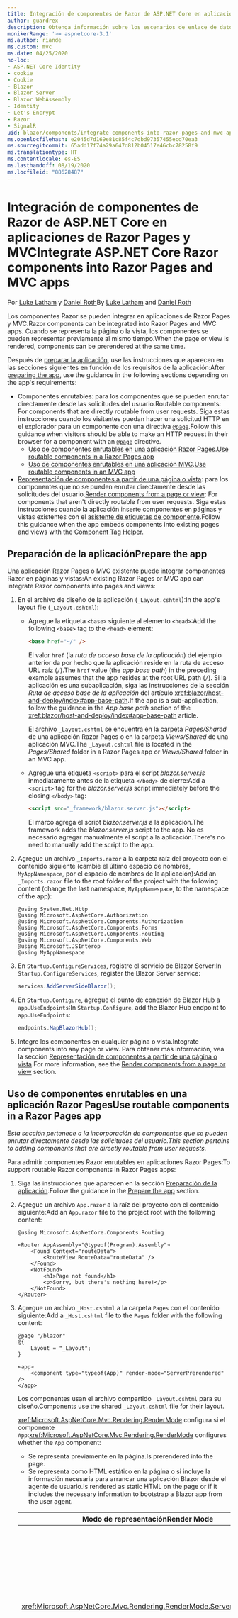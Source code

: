 ```yaml
---
title: Integración de componentes de Razor de ASP.NET Core en aplicaciones de Razor Pages y MVC
author: guardrex
description: Obtenga información sobre los escenarios de enlace de datos para componentes y elementos DOM en aplicaciones de Blazor.
monikerRange: '>= aspnetcore-3.1'
ms.author: riande
ms.custom: mvc
ms.date: 04/25/2020
no-loc:
- ASP.NET Core Identity
- cookie
- Cookie
- Blazor
- Blazor Server
- Blazor WebAssembly
- Identity
- Let's Encrypt
- Razor
- SignalR
uid: blazor/components/integrate-components-into-razor-pages-and-mvc-apps
ms.openlocfilehash: e2045d7d169e81c85f4c7dbd97357455ecd70ea3
ms.sourcegitcommit: 65add17f74a29a647d812b04517e46cbc78258f9
ms.translationtype: HT
ms.contentlocale: es-ES
ms.lasthandoff: 08/19/2020
ms.locfileid: "88628487"
---
```

# <a name="integrate-aspnet-core-no-locrazor-components-into-no-locrazor-pages-and-mvc-apps"></a><span data-ttu-id="f52ac-103">Integración de componentes de Razor de ASP.NET Core en aplicaciones de Razor Pages y MVC</span><span class="sxs-lookup"><span data-stu-id="f52ac-103">Integrate ASP.NET Core Razor components into Razor Pages and MVC apps</span></span>

<span data-ttu-id="f52ac-104">Por [Luke Latham](https://github.com/guardrex) y [Daniel Roth](https://github.com/danroth27)</span><span class="sxs-lookup"><span data-stu-id="f52ac-104">By [Luke Latham](https://github.com/guardrex) and [Daniel Roth](https://github.com/danroth27)</span></span>

<span data-ttu-id="f52ac-105">Los componentes Razor se pueden integrar en aplicaciones de Razor Pages y MVC.</span><span class="sxs-lookup"><span data-stu-id="f52ac-105">Razor components can be integrated into Razor Pages and MVC apps.</span></span> <span data-ttu-id="f52ac-106">Cuando se representa la página o la vista, los componentes se pueden representar previamente al mismo tiempo.</span><span class="sxs-lookup"><span data-stu-id="f52ac-106">When the page or view is rendered, components can be prerendered at the same time.</span></span>

<span data-ttu-id="f52ac-107">Después de [preparar la aplicación](#prepare-the-app), use las instrucciones que aparecen en las secciones siguientes en función de los requisitos de la aplicación:</span><span class="sxs-lookup"><span data-stu-id="f52ac-107">After [preparing the app](#prepare-the-app), use the guidance in the following sections depending on the app's requirements:</span></span>

* <span data-ttu-id="f52ac-108">Componentes enrutables: para los componentes que se pueden enrutar directamente desde las solicitudes del usuario.</span><span class="sxs-lookup"><span data-stu-id="f52ac-108">Routable components: For components that are directly routable from user requests.</span></span> <span data-ttu-id="f52ac-109">Siga estas instrucciones cuando los visitantes puedan hacer una solicitud HTTP en el explorador para un componente con una directiva [`@page`](xref:mvc/views/razor#page).</span><span class="sxs-lookup"><span data-stu-id="f52ac-109">Follow this guidance when visitors should be able to make an HTTP request in their browser for a component with an [`@page`](xref:mvc/views/razor#page) directive.</span></span>
  * <span data-ttu-id="f52ac-110">[Uso de componentes enrutables en una aplicación Razor Pages](#use-routable-components-in-a-razor-pages-app).</span><span class="sxs-lookup"><span data-stu-id="f52ac-110">[Use routable components in a Razor Pages app](#use-routable-components-in-a-razor-pages-app)</span></span>
  * <span data-ttu-id="f52ac-111">[Uso de componentes enrutables en una aplicación MVC](#use-routable-components-in-an-mvc-app).</span><span class="sxs-lookup"><span data-stu-id="f52ac-111">[Use routable components in an MVC app](#use-routable-components-in-an-mvc-app)</span></span>
* <span data-ttu-id="f52ac-112">[Representación de componentes a partir de una página o vista](#render-components-from-a-page-or-view): para los componentes que no se pueden enrutar directamente desde las solicitudes del usuario.</span><span class="sxs-lookup"><span data-stu-id="f52ac-112">[Render components from a page or view](#render-components-from-a-page-or-view): For components that aren't directly routable from user requests.</span></span> <span data-ttu-id="f52ac-113">Siga estas instrucciones cuando la aplicación inserte componentes en páginas y vistas existentes con el [asistente de etiquetas de componente](xref:mvc/views/tag-helpers/builtin-th/component-tag-helper).</span><span class="sxs-lookup"><span data-stu-id="f52ac-113">Follow this guidance when the app embeds components into existing pages and views with the [Component Tag Helper](xref:mvc/views/tag-helpers/builtin-th/component-tag-helper).</span></span>

## <a name="prepare-the-app"></a><span data-ttu-id="f52ac-114">Preparación de la aplicación</span><span class="sxs-lookup"><span data-stu-id="f52ac-114">Prepare the app</span></span>

<span data-ttu-id="f52ac-115">Una aplicación Razor Pages o MVC existente puede integrar componentes Razor en páginas y vistas:</span><span class="sxs-lookup"><span data-stu-id="f52ac-115">An existing Razor Pages or MVC app can integrate Razor components into pages and views:</span></span>

1. <span data-ttu-id="f52ac-116">En el archivo de diseño de la aplicación (`_Layout.cshtml`):</span><span class="sxs-lookup"><span data-stu-id="f52ac-116">In the app's layout file (`_Layout.cshtml`):</span></span>

   * <span data-ttu-id="f52ac-117">Agregue la etiqueta `<base>` siguiente al elemento `<head>`:</span><span class="sxs-lookup"><span data-stu-id="f52ac-117">Add the following `<base>` tag to the `<head>` element:</span></span>

     ```html
     <base href="~/" />
     ```

     <span data-ttu-id="f52ac-118">El valor `href` (la *ruta de acceso base de la aplicación*) del ejemplo anterior da por hecho que la aplicación reside en la ruta de acceso URL raíz (`/`).</span><span class="sxs-lookup"><span data-stu-id="f52ac-118">The `href` value (the *app base path*) in the preceding example assumes that the app resides at the root URL path (`/`).</span></span> <span data-ttu-id="f52ac-119">Si la aplicación es una subaplicación, siga las instrucciones de la sección *Ruta de acceso base de la aplicación* del artículo <xref:blazor/host-and-deploy/index#app-base-path>.</span><span class="sxs-lookup"><span data-stu-id="f52ac-119">If the app is a sub-application, follow the guidance in the *App base path* section of the <xref:blazor/host-and-deploy/index#app-base-path> article.</span></span>

     <span data-ttu-id="f52ac-120">El archivo `_Layout.cshtml` se encuentra en la carpeta *Pages/Shared* de una aplicación Razor Pages o en la carpeta *Views/Shared* de una aplicación MVC.</span><span class="sxs-lookup"><span data-stu-id="f52ac-120">The `_Layout.cshtml` file is located in the *Pages/Shared* folder in a Razor Pages app or *Views/Shared* folder in an MVC app.</span></span>

   * <span data-ttu-id="f52ac-121">Agregue una etiqueta `<script>` para el script *blazor.server.js* inmediatamente antes de la etiqueta `</body>` de cierre:</span><span class="sxs-lookup"><span data-stu-id="f52ac-121">Add a `<script>` tag for the *blazor.server.js* script immediately before the closing `</body>` tag:</span></span>

     ```html
     <script src="_framework/blazor.server.js"></script>
     ```

     <span data-ttu-id="f52ac-122">El marco agrega el script *blazor.server.js* a la aplicación.</span><span class="sxs-lookup"><span data-stu-id="f52ac-122">The framework adds the *blazor.server.js* script to the app.</span></span> <span data-ttu-id="f52ac-123">No es necesario agregar manualmente el script a la aplicación.</span><span class="sxs-lookup"><span data-stu-id="f52ac-123">There's no need to manually add the script to the app.</span></span>

1. <span data-ttu-id="f52ac-124">Agregue un archivo `_Imports.razor` a la carpeta raíz del proyecto con el contenido siguiente (cambie el último espacio de nombres, `MyAppNamespace`, por el espacio de nombres de la aplicación):</span><span class="sxs-lookup"><span data-stu-id="f52ac-124">Add an `_Imports.razor` file to the root folder of the project with the following content (change the last namespace, `MyAppNamespace`, to the namespace of the app):</span></span>

   ```razor
   @using System.Net.Http
   @using Microsoft.AspNetCore.Authorization
   @using Microsoft.AspNetCore.Components.Authorization
   @using Microsoft.AspNetCore.Components.Forms
   @using Microsoft.AspNetCore.Components.Routing
   @using Microsoft.AspNetCore.Components.Web
   @using Microsoft.JSInterop
   @using MyAppNamespace
   ```

1. <span data-ttu-id="f52ac-125">En `Startup.ConfigureServices`, registre el servicio de Blazor Server:</span><span class="sxs-lookup"><span data-stu-id="f52ac-125">In `Startup.ConfigureServices`, register the Blazor Server service:</span></span>

   ```csharp
   services.AddServerSideBlazor();
   ```

1. <span data-ttu-id="f52ac-126">En `Startup.Configure`, agregue el punto de conexión de Blazor Hub a `app.UseEndpoints`:</span><span class="sxs-lookup"><span data-stu-id="f52ac-126">In `Startup.Configure`, add the Blazor Hub endpoint to `app.UseEndpoints`:</span></span>

   ```csharp
   endpoints.MapBlazorHub();
   ```

1. <span data-ttu-id="f52ac-127">Integre los componentes en cualquier página o vista.</span><span class="sxs-lookup"><span data-stu-id="f52ac-127">Integrate components into any page or view.</span></span> <span data-ttu-id="f52ac-128">Para obtener más información, vea la sección [Representación de componentes a partir de una página o vista](#render-components-from-a-page-or-view).</span><span class="sxs-lookup"><span data-stu-id="f52ac-128">For more information, see the [Render components from a page or view](#render-components-from-a-page-or-view) section.</span></span>

## <a name="use-routable-components-in-a-no-locrazor-pages-app"></a><span data-ttu-id="f52ac-129">Uso de componentes enrutables en una aplicación Razor Pages</span><span class="sxs-lookup"><span data-stu-id="f52ac-129">Use routable components in a Razor Pages app</span></span>

<span data-ttu-id="f52ac-130">*Esta sección pertenece a la incorporación de componentes que se pueden enrutar directamente desde las solicitudes del usuario.*</span><span class="sxs-lookup"><span data-stu-id="f52ac-130">*This section pertains to adding components that are directly routable from user requests.*</span></span>

<span data-ttu-id="f52ac-131">Para admitir componentes Razor enrutables en aplicaciones Razor Pages:</span><span class="sxs-lookup"><span data-stu-id="f52ac-131">To support routable Razor components in Razor Pages apps:</span></span>

1. <span data-ttu-id="f52ac-132">Siga las instrucciones que aparecen en la sección [Preparación de la aplicación](#prepare-the-app).</span><span class="sxs-lookup"><span data-stu-id="f52ac-132">Follow the guidance in the [Prepare the app](#prepare-the-app) section.</span></span>

1. <span data-ttu-id="f52ac-133">Agregue un archivo `App.razor` a la raíz del proyecto con el contenido siguiente:</span><span class="sxs-lookup"><span data-stu-id="f52ac-133">Add an `App.razor` file to the project root with the following content:</span></span>

   ```razor
   @using Microsoft.AspNetCore.Components.Routing

   <Router AppAssembly="@typeof(Program).Assembly">
       <Found Context="routeData">
           <RouteView RouteData="routeData" />
       </Found>
       <NotFound>
           <h1>Page not found</h1>
           <p>Sorry, but there's nothing here!</p>
       </NotFound>
   </Router>
   ```

1. <span data-ttu-id="f52ac-134">Agregue un archivo `_Host.cshtml` a la carpeta `Pages` con el contenido siguiente:</span><span class="sxs-lookup"><span data-stu-id="f52ac-134">Add a `_Host.cshtml` file to the `Pages` folder with the following content:</span></span>

   ```cshtml
   @page "/blazor"
   @{
       Layout = "_Layout";
   }

   <app>
       <component type="typeof(App)" render-mode="ServerPrerendered" />
   </app>
   ```

   <span data-ttu-id="f52ac-135">Los componentes usan el archivo compartido `_Layout.cshtml` para su diseño.</span><span class="sxs-lookup"><span data-stu-id="f52ac-135">Components use the shared `_Layout.cshtml` file for their layout.</span></span>

   <span data-ttu-id="f52ac-136"><xref:Microsoft.AspNetCore.Mvc.Rendering.RenderMode> configura si el componente `App`:</span><span class="sxs-lookup"><span data-stu-id="f52ac-136"><xref:Microsoft.AspNetCore.Mvc.Rendering.RenderMode> configures whether the `App` component:</span></span>

   * <span data-ttu-id="f52ac-137">Se representa previamente en la página.</span><span class="sxs-lookup"><span data-stu-id="f52ac-137">Is prerendered into the page.</span></span>
   * <span data-ttu-id="f52ac-138">Se representa como HTML estático en la página o si incluye la información necesaria para arrancar una aplicación Blazor desde el agente de usuario.</span><span class="sxs-lookup"><span data-stu-id="f52ac-138">Is rendered as static HTML on the page or if it includes the necessary information to bootstrap a Blazor app from the user agent.</span></span>

   | <span data-ttu-id="f52ac-139">Modo de representación</span><span class="sxs-lookup"><span data-stu-id="f52ac-139">Render Mode</span></span> | <span data-ttu-id="f52ac-140">Descripción</span><span class="sxs-lookup"><span data-stu-id="f52ac-140">Description</span></span> |
   | ----------- | ----------- |
   | <xref:Microsoft.AspNetCore.Mvc.Rendering.RenderMode.ServerPrerendered> | <span data-ttu-id="f52ac-141">Representa el componente `App` en código HTML estático e incluye un marcador para una aplicación Blazor Server.</span><span class="sxs-lookup"><span data-stu-id="f52ac-141">Renders the `App` component into static HTML and includes a marker for a Blazor Server app.</span></span> <span data-ttu-id="f52ac-142">Cuando se inicia el agente de usuario, este marcador se usa para arrancar una aplicación Blazor.</span><span class="sxs-lookup"><span data-stu-id="f52ac-142">When the user-agent starts, this marker is used to bootstrap a Blazor app.</span></span> |
   | <xref:Microsoft.AspNetCore.Mvc.Rendering.RenderMode.Server> | <span data-ttu-id="f52ac-143">Representa un marcador para una aplicación Blazor Server.</span><span class="sxs-lookup"><span data-stu-id="f52ac-143">Renders a marker for a Blazor Server app.</span></span> <span data-ttu-id="f52ac-144">La salida del componente `App` no está incluida.</span><span class="sxs-lookup"><span data-stu-id="f52ac-144">Output from the `App` component isn't included.</span></span> <span data-ttu-id="f52ac-145">Cuando se inicia el agente de usuario, este marcador se usa para arrancar una aplicación Blazor.</span><span class="sxs-lookup"><span data-stu-id="f52ac-145">When the user-agent starts, this marker is used to bootstrap a Blazor app.</span></span> |
   | <xref:Microsoft.AspNetCore.Mvc.Rendering.RenderMode.Static> | <span data-ttu-id="f52ac-146">Representa el componente `App` en HTML estático.</span><span class="sxs-lookup"><span data-stu-id="f52ac-146">Renders the `App` component into static HTML.</span></span> |

   <span data-ttu-id="f52ac-147">Para más información sobre el asistente de etiquetas de componente, consulte <xref:mvc/views/tag-helpers/builtin-th/component-tag-helper>.</span><span class="sxs-lookup"><span data-stu-id="f52ac-147">For more information on the Component Tag Helper, see <xref:mvc/views/tag-helpers/builtin-th/component-tag-helper>.</span></span>

1. <span data-ttu-id="f52ac-148">Agregue una ruta de prioridad baja para la página `_Host.cshtml` a la configuración del punto de conexión en `Startup.Configure`:</span><span class="sxs-lookup"><span data-stu-id="f52ac-148">Add a low-priority route for the `_Host.cshtml` page to endpoint configuration in `Startup.Configure`:</span></span>

   ```csharp
   app.UseEndpoints(endpoints =>
   {
       ...

       endpoints.MapFallbackToPage("/_Host");
   });
   ```

1. <span data-ttu-id="f52ac-149">Agregue componentes enrutables a la aplicación.</span><span class="sxs-lookup"><span data-stu-id="f52ac-149">Add routable components to the app.</span></span> <span data-ttu-id="f52ac-150">Por ejemplo:</span><span class="sxs-lookup"><span data-stu-id="f52ac-150">For example:</span></span>

   ```razor
   @page "/counter"

   <h1>Counter</h1>

   ...
   ```

<span data-ttu-id="f52ac-151">Para obtener más información sobre los espacios de nombres, vea la sección [Espacios de nombres de componentes](#component-namespaces).</span><span class="sxs-lookup"><span data-stu-id="f52ac-151">For more information on namespaces, see the [Component namespaces](#component-namespaces) section.</span></span>

## <a name="use-routable-components-in-an-mvc-app"></a><span data-ttu-id="f52ac-152">Uso de componentes enrutables en una aplicación MVC</span><span class="sxs-lookup"><span data-stu-id="f52ac-152">Use routable components in an MVC app</span></span>

<span data-ttu-id="f52ac-153">*Esta sección pertenece a la incorporación de componentes que se pueden enrutar directamente desde las solicitudes del usuario.*</span><span class="sxs-lookup"><span data-stu-id="f52ac-153">*This section pertains to adding components that are directly routable from user requests.*</span></span>

<span data-ttu-id="f52ac-154">Para admitir componentes Razor enrutables en aplicaciones MVC, haga lo siguiente:</span><span class="sxs-lookup"><span data-stu-id="f52ac-154">To support routable Razor components in MVC apps:</span></span>

1. <span data-ttu-id="f52ac-155">Siga las instrucciones que aparecen en la sección [Preparación de la aplicación](#prepare-the-app).</span><span class="sxs-lookup"><span data-stu-id="f52ac-155">Follow the guidance in the [Prepare the app](#prepare-the-app) section.</span></span>

1. <span data-ttu-id="f52ac-156">Agregue un archivo `App.razor` a la raíz del proyecto con el contenido siguiente:</span><span class="sxs-lookup"><span data-stu-id="f52ac-156">Add an `App.razor` file to the root of the project with the following content:</span></span>

   ```razor
   @using Microsoft.AspNetCore.Components.Routing

   <Router AppAssembly="@typeof(Program).Assembly">
       <Found Context="routeData">
           <RouteView RouteData="routeData" />
       </Found>
       <NotFound>
           <h1>Page not found</h1>
           <p>Sorry, but there's nothing here!</p>
       </NotFound>
   </Router>
   ```

1. <span data-ttu-id="f52ac-157">Agregue un archivo `_Host.cshtml` a la carpeta `Views/Home` con el contenido siguiente:</span><span class="sxs-lookup"><span data-stu-id="f52ac-157">Add a `_Host.cshtml` file to the `Views/Home` folder with the following content:</span></span>

   ```cshtml
   @{
       Layout = "_Layout";
   }

   <app>
       <component type="typeof(App)" render-mode="ServerPrerendered" />
   </app>
   ```

   <span data-ttu-id="f52ac-158">Los componentes usan el archivo compartido `_Layout.cshtml` para su diseño.</span><span class="sxs-lookup"><span data-stu-id="f52ac-158">Components use the shared `_Layout.cshtml` file for their layout.</span></span>
   
   <span data-ttu-id="f52ac-159"><xref:Microsoft.AspNetCore.Mvc.Rendering.RenderMode> configura si el componente `App`:</span><span class="sxs-lookup"><span data-stu-id="f52ac-159"><xref:Microsoft.AspNetCore.Mvc.Rendering.RenderMode> configures whether the `App` component:</span></span>

   * <span data-ttu-id="f52ac-160">Se representa previamente en la página.</span><span class="sxs-lookup"><span data-stu-id="f52ac-160">Is prerendered into the page.</span></span>
   * <span data-ttu-id="f52ac-161">Se representa como HTML estático en la página o si incluye la información necesaria para arrancar una aplicación Blazor desde el agente de usuario.</span><span class="sxs-lookup"><span data-stu-id="f52ac-161">Is rendered as static HTML on the page or if it includes the necessary information to bootstrap a Blazor app from the user agent.</span></span>

   | <span data-ttu-id="f52ac-162">Modo de representación</span><span class="sxs-lookup"><span data-stu-id="f52ac-162">Render Mode</span></span> | <span data-ttu-id="f52ac-163">Descripción</span><span class="sxs-lookup"><span data-stu-id="f52ac-163">Description</span></span> |
   | ----------- | ----------- |
   | <xref:Microsoft.AspNetCore.Mvc.Rendering.RenderMode.ServerPrerendered> | <span data-ttu-id="f52ac-164">Representa el componente `App` en código HTML estático e incluye un marcador para una aplicación Blazor Server.</span><span class="sxs-lookup"><span data-stu-id="f52ac-164">Renders the `App` component into static HTML and includes a marker for a Blazor Server app.</span></span> <span data-ttu-id="f52ac-165">Cuando se inicia el agente de usuario, este marcador se usa para arrancar una aplicación Blazor.</span><span class="sxs-lookup"><span data-stu-id="f52ac-165">When the user-agent starts, this marker is used to bootstrap a Blazor app.</span></span> |
   | <xref:Microsoft.AspNetCore.Mvc.Rendering.RenderMode.Server> | <span data-ttu-id="f52ac-166">Representa un marcador para una aplicación Blazor Server.</span><span class="sxs-lookup"><span data-stu-id="f52ac-166">Renders a marker for a Blazor Server app.</span></span> <span data-ttu-id="f52ac-167">La salida del componente `App` no está incluida.</span><span class="sxs-lookup"><span data-stu-id="f52ac-167">Output from the `App` component isn't included.</span></span> <span data-ttu-id="f52ac-168">Cuando se inicia el agente de usuario, este marcador se usa para arrancar una aplicación Blazor.</span><span class="sxs-lookup"><span data-stu-id="f52ac-168">When the user-agent starts, this marker is used to bootstrap a Blazor app.</span></span> |
   | <xref:Microsoft.AspNetCore.Mvc.Rendering.RenderMode.Static> | <span data-ttu-id="f52ac-169">Representa el componente `App` en HTML estático.</span><span class="sxs-lookup"><span data-stu-id="f52ac-169">Renders the `App` component into static HTML.</span></span> |

   <span data-ttu-id="f52ac-170">Para más información sobre el asistente de etiquetas de componente, consulte <xref:mvc/views/tag-helpers/builtin-th/component-tag-helper>.</span><span class="sxs-lookup"><span data-stu-id="f52ac-170">For more information on the Component Tag Helper, see <xref:mvc/views/tag-helpers/builtin-th/component-tag-helper>.</span></span>

1. <span data-ttu-id="f52ac-171">Agregue una acción al controlador de inicio:</span><span class="sxs-lookup"><span data-stu-id="f52ac-171">Add an action to the Home controller:</span></span>

   ```csharp
   public IActionResult Blazor()
   {
      return View("_Host");
   }
   ```

1. <span data-ttu-id="f52ac-172">Agregue una ruta de prioridad baja para la acción de controlador que devuelve la vista `_Host.cshtml` a la configuración del punto de conexión en `Startup.Configure`:</span><span class="sxs-lookup"><span data-stu-id="f52ac-172">Add a low-priority route for the controller action that returns the `_Host.cshtml` view to the endpoint configuration in `Startup.Configure`:</span></span>

   ```csharp
   app.UseEndpoints(endpoints =>
   {
       ...

       endpoints.MapFallbackToController("Blazor", "Home");
   });
   ```

1. <span data-ttu-id="f52ac-173">Cree una carpeta `Pages` y agregue componentes enrutables a la aplicación.</span><span class="sxs-lookup"><span data-stu-id="f52ac-173">Create a `Pages` folder and add routable components to the app.</span></span> <span data-ttu-id="f52ac-174">Por ejemplo:</span><span class="sxs-lookup"><span data-stu-id="f52ac-174">For example:</span></span>

   ```razor
   @page "/counter"

   <h1>Counter</h1>

   ...
   ```

<span data-ttu-id="f52ac-175">Para obtener más información sobre los espacios de nombres, vea la sección [Espacios de nombres de componentes](#component-namespaces).</span><span class="sxs-lookup"><span data-stu-id="f52ac-175">For more information on namespaces, see the [Component namespaces](#component-namespaces) section.</span></span>

## <a name="render-components-from-a-page-or-view"></a><span data-ttu-id="f52ac-176">Representación de componentes a partir de una página o vista</span><span class="sxs-lookup"><span data-stu-id="f52ac-176">Render components from a page or view</span></span>

<span data-ttu-id="f52ac-177">*Esta sección pertenece a la adición de componentes a páginas o vistas, donde los componentes no son enrutables directamente desde las solicitudes del usuario.*</span><span class="sxs-lookup"><span data-stu-id="f52ac-177">*This section pertains to adding components to pages or views, where the components aren't directly routable from user requests.*</span></span>

<span data-ttu-id="f52ac-178">Para representar un componente a partir de una página o vista, use el [asistente de etiquetas de componente](xref:mvc/views/tag-helpers/builtin-th/component-tag-helper).</span><span class="sxs-lookup"><span data-stu-id="f52ac-178">To render a component from a page or view, use the [Component Tag Helper](xref:mvc/views/tag-helpers/builtin-th/component-tag-helper).</span></span>

### <a name="render-stateful-interactive-components"></a><span data-ttu-id="f52ac-179">Representación de componentes interactivos con estado</span><span class="sxs-lookup"><span data-stu-id="f52ac-179">Render stateful interactive components</span></span>

<span data-ttu-id="f52ac-180">Los componentes interactivos con estado se pueden agregar a una página de Razor o una vista.</span><span class="sxs-lookup"><span data-stu-id="f52ac-180">Stateful interactive components can be added to a Razor page or view.</span></span>

<span data-ttu-id="f52ac-181">Cuando se representa la página o la vista:</span><span class="sxs-lookup"><span data-stu-id="f52ac-181">When the page or view renders:</span></span>

* <span data-ttu-id="f52ac-182">El componente se representa previamente con la página o la vista.</span><span class="sxs-lookup"><span data-stu-id="f52ac-182">The component is prerendered with the page or view.</span></span>
* <span data-ttu-id="f52ac-183">Se pierde el estado inicial del componente que se usa para la representación previa.</span><span class="sxs-lookup"><span data-stu-id="f52ac-183">The initial component state used for prerendering is lost.</span></span>
* <span data-ttu-id="f52ac-184">Cuando se establece la conexión SignalR, se crea un estado del componente.</span><span class="sxs-lookup"><span data-stu-id="f52ac-184">New component state is created when the SignalR connection is established.</span></span>

<span data-ttu-id="f52ac-185">La siguiente página de Razor representa un componente `Counter`:</span><span class="sxs-lookup"><span data-stu-id="f52ac-185">The following Razor page renders a `Counter` component:</span></span>

```cshtml
<h1>My Razor Page</h1>

<component type="typeof(Counter)" render-mode="ServerPrerendered" 
    param-InitialValue="InitialValue" />

@functions {
    [BindProperty(SupportsGet=true)]
    public int InitialValue { get; set; }
}
```

<span data-ttu-id="f52ac-186">Para obtener más información, vea <xref:mvc/views/tag-helpers/builtin-th/component-tag-helper>.</span><span class="sxs-lookup"><span data-stu-id="f52ac-186">For more information, see <xref:mvc/views/tag-helpers/builtin-th/component-tag-helper>.</span></span>

### <a name="render-noninteractive-components"></a><span data-ttu-id="f52ac-187">Representación de componentes no interactivos</span><span class="sxs-lookup"><span data-stu-id="f52ac-187">Render noninteractive components</span></span>

<span data-ttu-id="f52ac-188">En la siguiente página de Razor, el componente `Counter` se representa de forma estática con un valor inicial que se especifica mediante un formulario.</span><span class="sxs-lookup"><span data-stu-id="f52ac-188">In the following Razor page, the `Counter` component is statically rendered with an initial value that's specified using a form.</span></span> <span data-ttu-id="f52ac-189">Como el componente se representa de forma estática, no es interactivo:</span><span class="sxs-lookup"><span data-stu-id="f52ac-189">Since the component is statically rendered, the component isn't interactive:</span></span>

```cshtml
<h1>My Razor Page</h1>

<form>
    <input type="number" asp-for="InitialValue" />
    <button type="submit">Set initial value</button>
</form>

<component type="typeof(Counter)" render-mode="Static" 
    param-InitialValue="InitialValue" />

@functions {
    [BindProperty(SupportsGet=true)]
    public int InitialValue { get; set; }
}
```

<span data-ttu-id="f52ac-190">Para obtener más información, vea <xref:mvc/views/tag-helpers/builtin-th/component-tag-helper>.</span><span class="sxs-lookup"><span data-stu-id="f52ac-190">For more information, see <xref:mvc/views/tag-helpers/builtin-th/component-tag-helper>.</span></span>

## <a name="component-namespaces"></a><span data-ttu-id="f52ac-191">Espacios de nombres de componentes</span><span class="sxs-lookup"><span data-stu-id="f52ac-191">Component namespaces</span></span>

<span data-ttu-id="f52ac-192">Si usa una carpeta personalizada para contener los componentes de la aplicación, agregue el espacio de nombres que representa la carpeta a la página o vista, o bien al archivo `_ViewImports.cshtml`.</span><span class="sxs-lookup"><span data-stu-id="f52ac-192">When using a custom folder to hold the app's components, add the namespace representing the folder to either the page/view or to the `_ViewImports.cshtml` file.</span></span> <span data-ttu-id="f52ac-193">En el ejemplo siguiente:</span><span class="sxs-lookup"><span data-stu-id="f52ac-193">In the following example:</span></span>

* <span data-ttu-id="f52ac-194">Cambie `MyAppNamespace` en el espacio de nombres de la aplicación.</span><span class="sxs-lookup"><span data-stu-id="f52ac-194">Change `MyAppNamespace` to the app's namespace.</span></span>
* <span data-ttu-id="f52ac-195">Si no se usa una carpeta denominada *Components* para contener los componentes, cambie `Components` en la carpeta donde estos se encuentren.</span><span class="sxs-lookup"><span data-stu-id="f52ac-195">If a folder named *Components* isn't used to hold the components, change `Components` to the folder where the components reside.</span></span>

```cshtml
@using MyAppNamespace.Components
```

<span data-ttu-id="f52ac-196">El archivo `_ViewImports.cshtml` se encuentra en la carpeta `Pages` de una aplicación Razor Pages o en la carpeta `Views` de una aplicación de MVC.</span><span class="sxs-lookup"><span data-stu-id="f52ac-196">The `_ViewImports.cshtml` file is located in the `Pages` folder of a Razor Pages app or the `Views` folder of an MVC app.</span></span>

<span data-ttu-id="f52ac-197">Para obtener más información, vea <xref:blazor/components/index#namespaces>.</span><span class="sxs-lookup"><span data-stu-id="f52ac-197">For more information, see <xref:blazor/components/index#namespaces>.</span></span>
